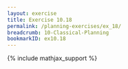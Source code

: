 ```yaml
---
layout: exercise
title: Exercise 10.18
permalink: /planning-exercises/ex_18/
breadcrumb: 10-Classical-Planning
bookmarkID: ex10.18
---
```


{% include mathjax_support %}
